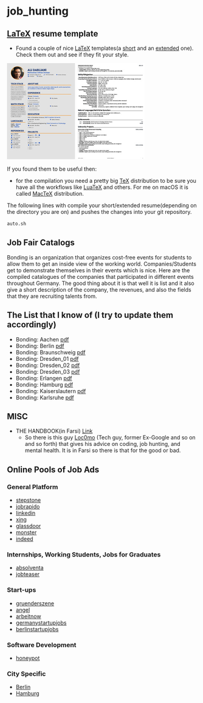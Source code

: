 # job_hunting

## [LaTeX](https://www.latex-project.org/) resume template

- Found a couple of nice [LaTeX](https://www.latex-project.org/) templates(a [short](https://raw.githubusercontent.com/adarijani/job_hunting/main/LaTeX_templates/short_resume/short_resume.pdf) and an [extended](https://raw.githubusercontent.com/adarijani/job_hunting/main/LaTeX_templates/extended_resume/resume.pdf) one). Check them out and see if they fit your style.

[![Foo](https://raw.githubusercontent.com/adarijani/job_hunting/main/LaTeX_templates/short_resume/main_30.jpg)](https://raw.githubusercontent.com/adarijani/job_hunting/main/LaTeX_templates/short_resume/main.pdf)
[![Foo](https://raw.githubusercontent.com/adarijani/job_hunting/main/LaTeX_templates/extended_resume/resume-0_30.jpg)](https://raw.githubusercontent.com/adarijani/job_hunting/main/LaTeX_templates/extended_resume/resume.pdf)

If you found them to be useful then:

- for the compilation you need a pretty big [TeX](https://tug.org/index.html) distribution to be sure you have all the workflows like [LuaTeX](https://www.luatex.org/) and others. For me on macOS it is called [MacTeX](https://www.tug.org/mactex/)  distribution.

The following lines with compile your short/extended resume(depending on the directory you are on) and pushes the changes into your git repository.

```sh
auto.sh
```

## Job Fair Catalogs

Bonding is an organization that organizes cost-free events for students to allow them to get an inside view of the working world. Companies/Students get to demonstrate themselves in their events which is nice. Here are the compiled catalogues of the companies that participated in different events throughout Germany. The good thing about it is that well it is list and it also give a short description of the company, the revenues, and also the fields that they are recruiting talents from.

## The List that I know of (I try to update them accordingly)

- Bonding: Aachen [pdf](https://firmenprofil-assets.bonding.de/Messe_AC_2022/Katalog/2022_Katalog_Firmenkontaktmesse_Aachen.pdf)
- Bonding: Berlin [pdf](https://files.bonding.de/katalog/2021_Katalog_Firmenkontaktmesse_Berlin.pdf)
- Bonding: Braunschweig [pdf](https://braunschweig.firmenkontaktmesse.de/wp-content/uploads/sites/11/2022/05/Katalog_BS_Webseite_compressed.pdf)
- Bonding: Dresden_01 [pdf](https://dresden.firmenkontaktmesse.de/wp-content/uploads/sites/7/2022/06/Katalog_Tag1_compressed.pdf)
- Bonding: Dresden_02 [pdf](https://dresden.firmenkontaktmesse.de/wp-content/uploads/sites/7/2022/06/Katalog_Tag2_compressed.pdf)
- Bonding: Dresden_03 [pdf](https://dresden.firmenkontaktmesse.de/wp-content/uploads/sites/7/2022/06/Katalog_Tag3_compressed.pdf)
- Bonding: Erlangen [pdf](https://erlangen.firmenkontaktmesse.de/wp-content/uploads/sites/12/2022/06/Katalog_ERN_Webseite_compressed.pdf)
- Bonding: Hamburg [pdf](https://files.bonding.de/katalog/2022_Katalog_IndustryNight_Hamburg.pdf)
- Bonding: Kaiserslautern [pdf](https://files.bonding.de/katalog/2019_Katalog_Firmenkontaktmesse_Kaiserslautern.pdf)
- Bonding: Karlsruhe [pdf](https://files.bonding.de/katalog/2022_Katalog_Firmenkontaktmesse_Karlsruhe.pdf)

## MISC

- THE HANDBOOK(in Farsi) [Link](https://www.locomo.tips)
  * So there is this guy [Loc0mo](https://twitter.com/loc0m0) (Tech guy, former Ex-Google and so on and so forth) that gives his advice on coding, job hunting, and mental health. It is in Farsi so there is that for the good or bad.

## Online Pools of Job Ads

### General Platform

* [stepstone](https://www.stepstone.de/)
* [jobrapido](https://de.jobrapido.com/)
* [linkedin](www.linkedin.com)
* [xing](www.xing.com)
* [glassdoor](www.glassdoor.com)
* [monster](www.monster.de)
* [indeed](www.indeed.de)

### Internships, Working Students, Jobs for Graduates

* [absolventa](www.absolventa.de)
* [jobteaser](www.jobteaser.com)

### Start-ups

* [gruenderszene](www.gruenderszene.de)
* [angel](www.angel.co)
* [arbeitnow](www.arbeitnow.com)
* [germanystartupjobs](www.germanystartupjobs.com)
* [berlinstartupjobs](www.berlinstartupjobs.com)

### Software Development

* [honeypot](www.honeypot.io)

### City Specific

* [Berlin](www.talent-berlin.de)
* [Hamburg](www.yojo.de)
